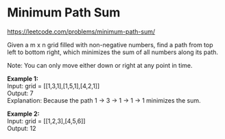 # Minimum Path Sum
https://leetcode.com/problems/minimum-path-sum/

Given a m x n grid filled with non-negative numbers, find a path from top left to bottom right, which minimizes the sum of all numbers along its path.

Note: You can only move either down or right at any point in time.

<b>Example 1:</b>\
Input: grid = [[1,3,1],[1,5,1],[4,2,1]]\
Output: 7\
Explanation: Because the path 1 → 3 → 1 → 1 → 1 minimizes the sum.

<b>Example 2:</b>\
Input: grid = [[1,2,3],[4,5,6]]\
Output: 12